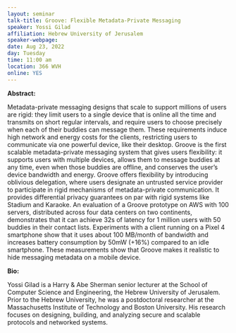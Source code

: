 ```yaml
---
layout: seminar
talk-title: Groove: Flexible Metadata-Private Messaging
speaker: Yossi Gilad
affiliation: Hebrew University of Jerusalem
speaker-webpage: 
date: Aug 23, 2022
day: Tuesday
time: 11:00 am
location: 366 WVH
online: YES
---
```


**Abstract:**

Metadata-private messaging designs that scale to support millions of users are rigid: they limit users to a single device that is online all the time and transmits on short regular intervals, and require users to choose precisely when each of their buddies can message them. These requirements induce high network and energy costs for the clients, restricting users to communicate via one powerful device, like their desktop.
Groove is the first scalable metadata-private messaging system that gives users flexibility: it supports users with multiple devices, allows them to message buddies at any time, even when those buddies are offline, and conserves the user’s device bandwidth and energy. Groove offers flexibility by introducing oblivious delegation, where users designate an untrusted service provider to participate in rigid mechanisms of metadata-private communication. It provides differential privacy guarantees on par with rigid systems like Stadium and Karaoke.
An evaluation of a Groove prototype on AWS with 100 servers, distributed across four data centers on two continents, demonstrates that it can achieve 32s of latency for 1 million users with 50 buddies in their contact lists. Experiments with a client running on a Pixel 4 smartphone show that it uses about 100 MB/month of bandwidth and increases battery consumption by 50mW (+16%) compared to an idle smartphone. These measurements show that Groove makes it realistic to hide messaging metadata on a mobile device.

**Bio:**

Yossi Gilad is a Harry & Abe Sherman senior lecturer at the School of Computer Science and Engineering, the Hebrew University of Jerusalem.
Prior to the Hebrew University, he was a postdoctoral researcher at the Massachusetts Institute of Technology and Boston University.
His research focuses on designing, building, and analyzing secure and scalable protocols and networked systems.

